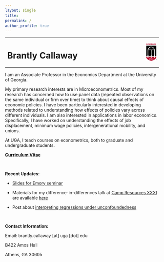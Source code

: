 ```yaml
---
layout: single
title:
permalink: /
author_profile: true
---
```


<table style="width: 100%;">
  <tr>
	<td style="width: 90%; border-bottom:0px;"><h1>Brantly Callaway</h1></td>
	<td style="width: 10%; border-bottom:0px;"><img src="assets/images/uga-logo.png"/></td>
  </tr>
</table>

I am an Associate Professor in the Economics Department at the University of Georgia.

My primary research interests are in Microeconometrics.  Most of my research has concerned how to use panel data (repeated observations on the same individual or firm over time) to think about causal effects of economic policies.  I have been particularly interested in developing methods related to understanding how effects of policies vary across different individuals.  I am also interested in applications in labor economics.  Specifically, I have worked on understanding the effects of job displacement, minimum wage policies, intergenerational mobility, and unions.

At UGA, I teach courses on econometrics, both to graduate and undergraduate students.

**<a href="files/Callaway-CV.pdf">Curriculum Vitae</a>**

<br>

**Recent Updates:**

* [Slides for Emory seminar](/files/presentations/2025b-Emory/staggered_ife.html)

* Materials for my difference-in-differences talk at [Camp Resources XXXI](https://cenrep.ncsu.edu/events/camp-resources/) are available [here](https://bcallaway11.github.io/camp-resources/)

* Post about [interpreting regressions under unconfoundedness](/posts/unconfoundedness-regressions)

<br>

**Contact Information:**

Email: brantly.callaway [at] uga [dot] edu

B422 Amos Hall

Athens, GA 30605

